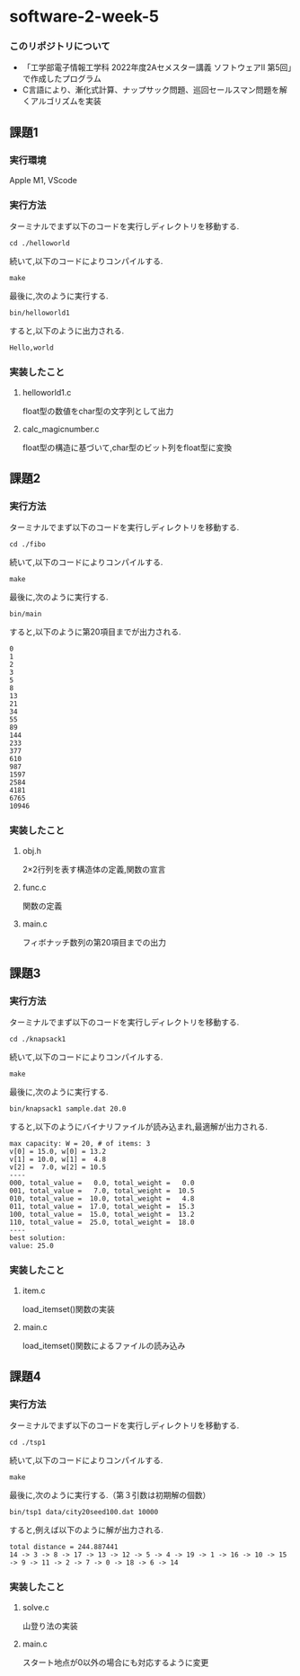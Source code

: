 # software-2-week-5

### このリポジトリについて

- 「工学部電子情報工学科 2022年度2Aセメスター講義 ソフトウェアⅡ 第5回」で作成したプログラム
- C言語により、漸化式計算、ナップサック問題、巡回セールスマン問題を解くアルゴリズムを実装

## 課題1

### 実行環境

Apple M1, VScode

### 実行方法

ターミナルでまず以下のコードを実行しディレクトリを移動する.
```
cd ./helloworld
```

続いて,以下のコードによりコンパイルする.
```
make
```

最後に,次のように実行する.
```
bin/helloworld1
```

すると,以下のように出力される.
```
Hello,world
```

### 実装したこと

1. helloworld1.c

   float型の数値をchar型の文字列として出力

2. calc_magicnumber.c

   float型の構造に基づいて,char型のビット列をfloat型に変換



## 課題2

### 実行方法

ターミナルでまず以下のコードを実行しディレクトリを移動する.
```
cd ./fibo
```

続いて,以下のコードによりコンパイルする.
```
make
```

最後に,次のように実行する.
```
bin/main
```

すると,以下のように第20項目までが出力される.
```
0
1
2
3
5
8
13
21
34
55
89
144
233
377
610
987
1597
2584
4181
6765
10946
```

### 実装したこと

1. obj.h

   2×2行列を表す構造体の定義,関数の宣言

2. func.c

   関数の定義

3. main.c

   フィボナッチ数列の第20項目までの出力



## 課題3

### 実行方法

ターミナルでまず以下のコードを実行しディレクトリを移動する.
```
cd ./knapsack1
```

続いて,以下のコードによりコンパイルする.
```
make
```

最後に,次のように実行する.
```
bin/knapsack1 sample.dat 20.0
```

すると,以下のようにバイナリファイルが読み込まれ,最適解が出力される.
```
max capacity: W = 20, # of items: 3
v[0] = 15.0, w[0] = 13.2
v[1] = 10.0, w[1] =  4.8
v[2] =  7.0, w[2] = 10.5
----
000, total_value =   0.0, total_weight =   0.0
001, total_value =   7.0, total_weight =  10.5
010, total_value =  10.0, total_weight =   4.8
011, total_value =  17.0, total_weight =  15.3
100, total_value =  15.0, total_weight =  13.2
110, total_value =  25.0, total_weight =  18.0
----
best solution:
value: 25.0
```

### 実装したこと

1. item.c

   load_itemset()関数の実装

2. main.c

   load_itemset()関数によるファイルの読み込み
    


## 課題4

### 実行方法

ターミナルでまず以下のコードを実行しディレクトリを移動する.
```
cd ./tsp1
```

続いて,以下のコードによりコンパイルする.
```
make
```

最後に,次のように実行する.（第３引数は初期解の個数）
```
bin/tsp1 data/city20seed100.dat 10000
```

すると,例えば以下のように解が出力される.
```
total distance = 244.887441
14 -> 3 -> 8 -> 17 -> 13 -> 12 -> 5 -> 4 -> 19 -> 1 -> 16 -> 10 -> 15 -> 9 -> 11 -> 2 -> 7 -> 0 -> 18 -> 6 -> 14
```

### 実装したこと

1. solve.c

   山登り法の実装

2. main.c

   スタート地点が0以外の場合にも対応するように変更
